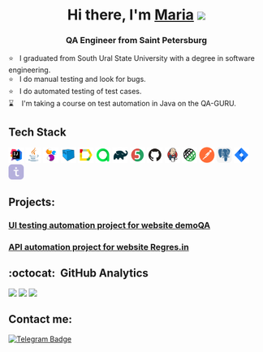 <h1 align="center">Hi there, I'm <a href="https://github.com/MariaRolik" target="_blank">Maria</a> 
<img src="https://github.com/blackcater/blackcater/raw/main/images/Hi.gif" height="32"/></h1>
<h3 align="center">QA Engineer from Saint Petersburg</h3>

 :star: &nbsp; I graduated from South Ural State University with a degree in software engineering.\
 :star: &nbsp; I do manual testing and look for bugs. \
 :star: &nbsp; I do automated testing of test cases. \
 :hourglass: &nbsp;&nbsp; I'm taking a course on test automation in Java on the QA-GURU. 


 ## Tech Stack
 <p align="left">
<img width="6%" title="IntelliJ IDEA" src="assets/Idea.svg">
<img width="6%" title="Java" src="assets/Java.svg">
<img width="6%" title="Selenide" src="assets/Selenide.svg">
<img width="6%" title="Selenoid" src="assets/Selenoid.svg">
<img width="6%" title="Allure Report" src="assets/Allure.svg">
<img width="6%" title="Allure Test Ops" src="assets/Allure_TO.svg">
<img width="6%" title="Gradle" src="assets/Gradle.svg">
<img width="6%" title="JUnit5" src="assets/Junit5.svg">
<img width="6%" title="GitHub" src="assets/GitHub.svg">
<img width="6%" title="Jenkins" src="assets/Jenkins.svg">
<img width="6%" title="Rest Assured" src="assets/RestAssured.svg">
<img width="6%" title="Postman" src="assets/postman.png">
<img width="6%" title="Postgres" src="assets/postgreSQL.svg"> 
<img width="6%" title="Jira" src="assets/Jira.svg"> 
<img width="6%" title="TestIT" src="assets/testit.svg"> 
         

## Projects:
### <a target="_blank" href="https://github.com/MariaRolik/Lesson4demoqa"> UI testing automation project for website [demoQA](https://github.com/MariaRolik/Lesson4demoqa) 
### <a target="_blank" href="https://github.com/MariaRolik/REST-API"> API automation project for  website [Regres.in](https://reqres.in)
 



## :octocat: &nbsp;GitHub Analytics
![](http://github-profile-summary-cards.vercel.app/api/cards/stats?username=MariaRolik&theme=algolia)
![](http://github-profile-summary-cards.vercel.app/api/cards/repos-per-language?username=MariaRolik&theme=algolia)
![](https://github-profile-summary-cards.vercel.app/api/cards/profile-details?username=MariaRolik&theme=algolia)


## Contact me:
  <a href="https://t.me/Maria_Rolik">
    <img src="https://img.shields.io/badge/Telegram-blue?style=for-the-badge&logo=telegram&logoColor=white" alt="Telegram Badge"/>
  </a>



